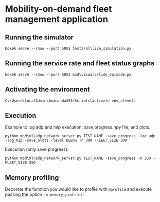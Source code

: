# Mobility-on-demand fleet management application

## Running the simulator

    bokeh serve --show --port 5002 tests\ml\live_simulation.py

## Running the service rate and fleet status graphs

    bokeh serve --show --port 5003 mod\visual\slide_episode.py

## Activating the environment

    C:\Users\LocalAdmin\Anaconda353\Scripts\activate env_slevels

## Execution
Example to log adp and mip execution, save progress.npy file, and plots.

    python mod\ml\adp_network_server.py TEST_NAME -save_progress -log_adp -log_mip -save_plots -level DEBUG -n 300 -FLEET_SIZE 500

Execution (only save progress):

    python mod\ml\adp_network_server.py TEST_NAME -save_progress -n 300 -FLEET_SIZE 500

## Memory profiling

Decorate the function you would like to profile with `@profile` and execute passing the option `-m memory_profiler`.
